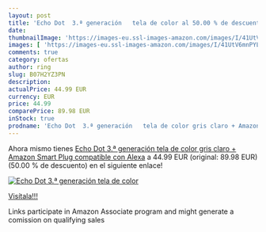 ```yaml
---
layout: post
title: 'Echo Dot  3.ª generación   tela de color al 50.00 % de descuento'
date: 
thumbnailImage: 'https://images-eu.ssl-images-amazon.com/images/I/41UtV6mnPYL._SL200_.jpg'
images: [ 'https://images-eu.ssl-images-amazon.com/images/I/41UtV6mnPYL._SL200_.jpg' ]
comments: true
category: ofertas
author: ring
slug: B07H2YZ3PN
description:
actualPrice: 44.99 EUR
currency: EUR
price: 44.99
comparePrice: 89.98 EUR
inStock: true
prodname: 'Echo Dot  3.ª generación   tela de color gris claro + Amazon Smart Plug  compatible con Alexa'
---
```


Ahora mismo tienes [Echo Dot  3.ª generación   tela de color gris claro + Amazon Smart Plug  compatible con Alexa](https://www.amazon.es/dp/B07H2YZ3PN/?tag=tolees-21) a 44.99 EUR (original: 89.98 EUR) (50.00 %  de descuento) en el siguiente enlace!

[![Echo Dot  3.ª generación   tela de color](https://images-eu.ssl-images-amazon.com/images/I/41UtV6mnPYL._SL200_.jpg)](https://www.amazon.es/dp/B07H2YZ3PN/?tag=tolees-21)

[Visítala!!!](https://www.amazon.es/dp/B07H2YZ3PN/?tag=tolees-21)

Links participate in Amazon Associate program and might generate a comission on qualifying sales
